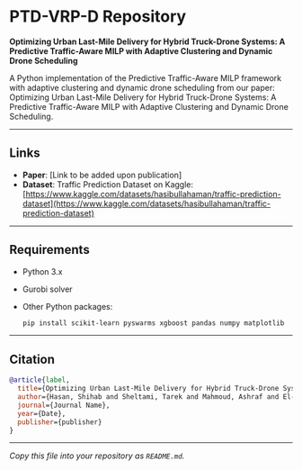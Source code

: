 # PTD-VRP-D Repository

**Optimizing Urban Last-Mile Delivery for Hybrid Truck-Drone Systems: A Predictive Traffic-Aware MILP with Adaptive Clustering and Dynamic Drone Scheduling**

A Python implementation of the Predictive Traffic-Aware MILP framework with adaptive clustering and dynamic drone scheduling from our paper: Optimizing Urban Last-Mile Delivery for Hybrid Truck-Drone Systems: A Predictive Traffic-Aware MILP with Adaptive Clustering and Dynamic Drone Scheduling.


---

## Links

* **Paper**: \[Link to be added upon publication]
* **Dataset**: Traffic Prediction Dataset on Kaggle: [https://www.kaggle.com/datasets/hasibullahaman/traffic-prediction-dataset](https://www.kaggle.com/datasets/hasibullahaman/traffic-prediction-dataset)

---

## Requirements

* Python 3.x
* Gurobi solver
* Other Python packages:

  ```bash
  pip install scikit-learn pyswarms xgboost pandas numpy matplotlib
  ```
---

## Citation

```bibtex
@article{label,
  title={Optimizing Urban Last-Mile Delivery for Hybrid Truck-Drone Systems: A Predictive Traffic-Aware MILP with Adaptive Clustering and Dynamic Drone Scheduling},
  author={Hasan, Shihab and Sheltami, Tarek and Mahmoud, Ashraf and El-Ferik, Sami},
  journal={Journal Name},
  year={Date},
  publisher={publisher}
}
```
---

*Copy this file into your repository as `README.md`.*
